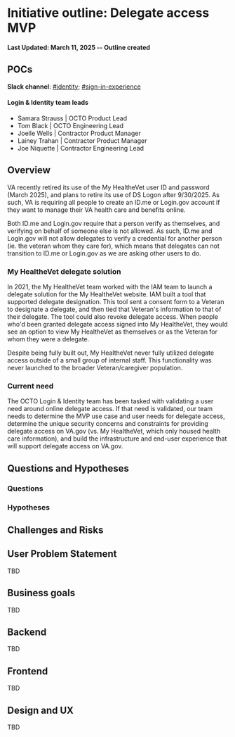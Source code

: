 # Initiative outline: Delegate access MVP

**Last Updated: March 11, 2025 -- Outline created**
     
## POCs
**Slack channel**: [#identity](https://dsva.slack.com/channels/identity); [#sign-in-experience](https://dsva.slack.com/channels/sign-in-experience)

#### Login & Identity team leads
- Samara Strauss | OCTO Product Lead 
- Tom Black | OCTO Engineering Lead 
- Joelle Wells | Contractor Product Manager
- Lainey Trahan | Contractor Product Manager
- Joe Niquette | Contractor Engineering Lead
  
## Overview

VA recently retired its use of the My HealtheVet user ID and password (March 2025), and plans to retire its use of DS Logon after 9/30/2025. As such, VA is requiring all people to create an ID.me or Login.gov account if they want to manage their VA health care and benefits online.

Both ID.me and Login.gov require that a person verify as themselves, and verifying on behalf of someone else is not allowed. As such, ID.me and Login.gov will not allow delegates to verify a credential for another person (ie. the veteran whom they care for), which means that delegates can not transition to ID.me or Login.gov as we are asking other users to do.

### My HealtheVet delegate solution

In 2021, the My HealtheVet team worked with the IAM team to launch a delegate solution for the My HealtheVet website. IAM built a tool that supported delegate designation. This tool sent a consent form to a Veteran to designate a delegate, and then tied that Veteran's information to that of their delegate. The tool could also revoke delegate access. When people who'd been granted delegate access signed into My HealtheVet, they would see an option to view My HealtheVet as themselves or as the Veteran for whom they were a delegate.

Despite being fully built out, My HealtheVet never fully utilized delegate access outside of a small group of internal staff. This functionality was never launched to the broader Veteran/caregiver population.

### Current need

The OCTO Login & Identity team has been tasked with validating a user need around online delegate access. If that need is validated, our team needs to determine the MVP use case and user needs for delegate access, determine the unique security concerns and constraints for providing delegate access on VA.gov (vs. My HealtheVet, which only housed health care information), and build the infrastructure and end-user experience that will support delegate access on VA.gov.

## Questions and Hypotheses

### Questions

### Hypotheses

## Challenges and Risks

## User Problem Statement

TBD

## Business goals

TBD

## Backend

TBD

## Frontend

TBD

## Design and UX

TBD

